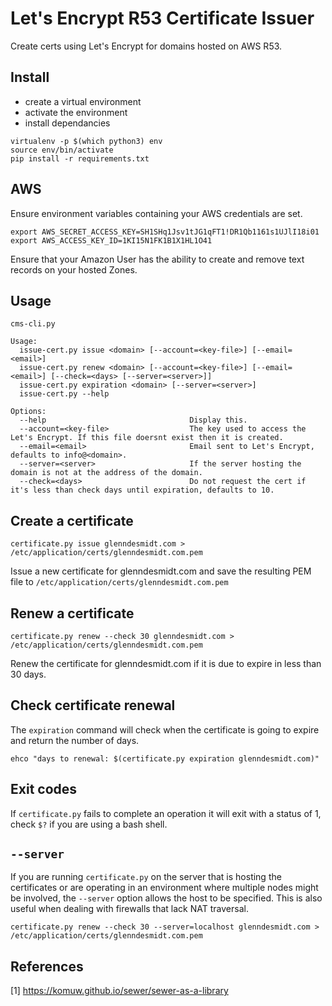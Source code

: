 # Let's Encrypt R53 Certificate Issuer

Create certs using Let's Encrypt for domains hosted on AWS R53.

## Install

* create a virtual environment
* activate the environment
* install dependancies

```
virtualenv -p $(which python3) env
source env/bin/activate
pip install -r requirements.txt
```

## AWS
Ensure environment variables containing your AWS credentials are set.
```
export AWS_SECRET_ACCESS_KEY=SH1SHq1Jsv1tJG1qFT1!DR1Qb1161s1UJlI18i01
export AWS_ACCESS_KEY_ID=1KI15N1FK1B1X1HL1O41
```
Ensure that your Amazon User has the ability to create and remove text records on your hosted Zones.

## Usage
```
cms-cli.py

Usage:
  issue-cert.py issue <domain> [--account=<key-file>] [--email=<email>]
  issue-cert.py renew <domain> [--account=<key-file>] [--email=<email>] [--check=<days> [--server=<server>]]
  issue-cert.py expiration <domain> [--server=<server>]
  issue-cert.py --help

Options:
  --help                                Display this.
  --account=<key-file>                  The key used to access the Let's Encrypt. If this file doersnt exist then it is created.
  --email=<email>                       Email sent to Let's Encrypt, defaults to info@<domain>.
  --server=<server>                     If the server hosting the domain is not at the address of the domain.
  --check=<days>                        Do not request the cert if it's less than check days until expiration, defaults to 10.
```

## Create a certificate
```
certificate.py issue glenndesmidt.com > /etc/application/certs/glenndesmidt.com.pem
```
Issue a new certificate for glenndesmidt.com and save the resulting PEM file to `/etc/application/certs/glenndesmidt.com.pem`

## Renew a certificate
```
certificate.py renew --check 30 glenndesmidt.com > /etc/application/certs/glenndesmidt.com.pem
```
Renew the certificate for glenndesmidt.com if it is due to expire in less than 30 days.

## Check certificate renewal
The `expiration` command will check when the certificate is going to expire and return the number of days.
```
ehco "days to renewal: $(certificate.py expiration glenndesmidt.com)"
```

## Exit codes
If `certificate.py` fails to complete an operation it will exit with a status of 1, check `$?` if you are using a bash shell.

## `--server`
If you are running `certificate.py` on the server that is hosting the certificates or are operating in an environment where multiple nodes might be involved, the
`--server` option allows the host to be specified. This is also useful when dealing with firewalls that lack NAT traversal.
```
certificate.py renew --check 30 --server=localhost glenndesmidt.com > /etc/application/certs/glenndesmidt.com.pem
```

## References
[1] https://komuw.github.io/sewer/sewer-as-a-library

